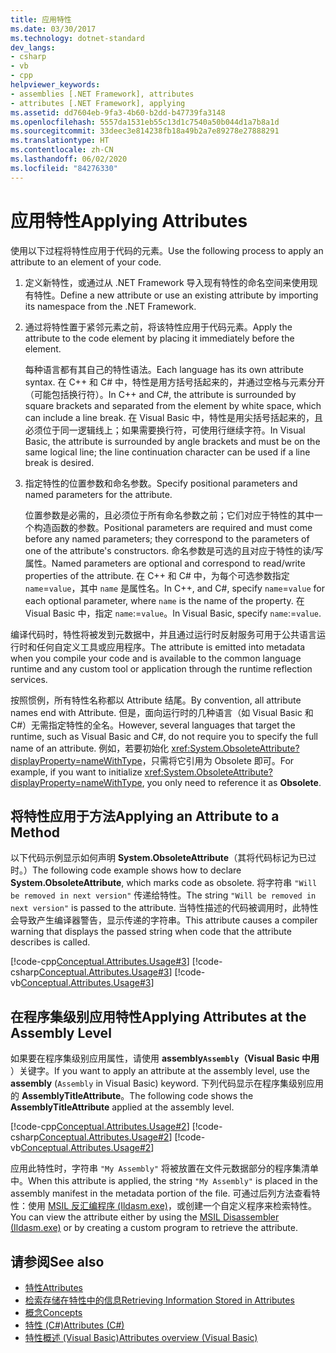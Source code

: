 ```yaml
---
title: 应用特性
ms.date: 03/30/2017
ms.technology: dotnet-standard
dev_langs:
- csharp
- vb
- cpp
helpviewer_keywords:
- assemblies [.NET Framework], attributes
- attributes [.NET Framework], applying
ms.assetid: dd7604eb-9fa3-4b60-b2dd-b47739fa3148
ms.openlocfilehash: 5557da1531eb55c13d1c7540a50b044d1a7b8a1d
ms.sourcegitcommit: 33deec3e814238fb18a49b2a7e89278e27888291
ms.translationtype: HT
ms.contentlocale: zh-CN
ms.lasthandoff: 06/02/2020
ms.locfileid: "84276330"
---
```

# <a name="applying-attributes"></a><span data-ttu-id="9ea3d-102">应用特性</span><span class="sxs-lookup"><span data-stu-id="9ea3d-102">Applying Attributes</span></span>
<span data-ttu-id="9ea3d-103">使用以下过程将特性应用于代码的元素。</span><span class="sxs-lookup"><span data-stu-id="9ea3d-103">Use the following process to apply an attribute to an element of your code.</span></span>  
  
1. <span data-ttu-id="9ea3d-104">定义新特性，或通过从 .NET Framework 导入现有特性的命名空间来使用现有特性。</span><span class="sxs-lookup"><span data-stu-id="9ea3d-104">Define a new attribute or use an existing attribute by importing its namespace from the .NET Framework.</span></span>  
  
2. <span data-ttu-id="9ea3d-105">通过将特性置于紧邻元素之前，将该特性应用于代码元素。</span><span class="sxs-lookup"><span data-stu-id="9ea3d-105">Apply the attribute to the code element by placing it immediately before the element.</span></span>  
  
     <span data-ttu-id="9ea3d-106">每种语言都有其自己的特性语法。</span><span class="sxs-lookup"><span data-stu-id="9ea3d-106">Each language has its own attribute syntax.</span></span> <span data-ttu-id="9ea3d-107">在 C++ 和 C# 中，特性是用方括号括起来的，并通过空格与元素分开（可能包括换行符）。</span><span class="sxs-lookup"><span data-stu-id="9ea3d-107">In C++ and C#, the attribute is surrounded by square brackets and separated from the element by white space, which can include a line break.</span></span> <span data-ttu-id="9ea3d-108">在 Visual Basic 中，特性是用尖括号括起来的，且必须位于同一逻辑线上；如果需要换行符，可使用行继续字符。</span><span class="sxs-lookup"><span data-stu-id="9ea3d-108">In Visual Basic, the attribute is surrounded by angle brackets and must be on the same logical line; the line continuation character can be used if a line break is desired.</span></span>
  
3. <span data-ttu-id="9ea3d-109">指定特性的位置参数和命名参数。</span><span class="sxs-lookup"><span data-stu-id="9ea3d-109">Specify positional parameters and named parameters for the attribute.</span></span>  
  
     <span data-ttu-id="9ea3d-110">位置参数是必需的，且必须位于所有命名参数之前；它们对应于特性的其中一个构造函数的参数。</span><span class="sxs-lookup"><span data-stu-id="9ea3d-110">Positional parameters are required and must come before any named parameters; they correspond to the parameters of one of the attribute's constructors.</span></span> <span data-ttu-id="9ea3d-111">命名参数是可选的且对应于特性的读/写属性。</span><span class="sxs-lookup"><span data-stu-id="9ea3d-111">Named parameters are optional and correspond to read/write properties of the attribute.</span></span> <span data-ttu-id="9ea3d-112">在 C++ 和 C# 中，为每个可选参数指定 `name`=`value`，其中 `name` 是属性名。</span><span class="sxs-lookup"><span data-stu-id="9ea3d-112">In C++, and C#, specify `name`=`value` for each optional parameter, where `name` is the name of the property.</span></span> <span data-ttu-id="9ea3d-113">在 Visual Basic 中，指定 `name`:=`value`。</span><span class="sxs-lookup"><span data-stu-id="9ea3d-113">In Visual Basic, specify `name`:=`value`.</span></span>  
  
 <span data-ttu-id="9ea3d-114">编译代码时，特性将被发到元数据中，并且通过运行时反射服务可用于公共语言运行时和任何自定义工具或应用程序。</span><span class="sxs-lookup"><span data-stu-id="9ea3d-114">The attribute is emitted into metadata when you compile your code and is available to the common language runtime and any custom tool or application through the runtime reflection services.</span></span>  
  
 <span data-ttu-id="9ea3d-115">按照惯例，所有特性名称都以 Attribute 结尾。</span><span class="sxs-lookup"><span data-stu-id="9ea3d-115">By convention, all attribute names end with Attribute.</span></span> <span data-ttu-id="9ea3d-116">但是，面向运行时的几种语言（如 Visual Basic 和 C#）无需指定特性的全名。</span><span class="sxs-lookup"><span data-stu-id="9ea3d-116">However, several languages that target the runtime, such as Visual Basic and C#, do not require you to specify the full name of an attribute.</span></span> <span data-ttu-id="9ea3d-117">例如，若要初始化 <xref:System.ObsoleteAttribute?displayProperty=nameWithType>，只需将它引用为 Obsolete 即可。</span><span class="sxs-lookup"><span data-stu-id="9ea3d-117">For example, if you want to initialize <xref:System.ObsoleteAttribute?displayProperty=nameWithType>, you only need to reference it as **Obsolete**.</span></span>  
  
## <a name="applying-an-attribute-to-a-method"></a><span data-ttu-id="9ea3d-118">将特性应用于方法</span><span class="sxs-lookup"><span data-stu-id="9ea3d-118">Applying an Attribute to a Method</span></span>  
 <span data-ttu-id="9ea3d-119">以下代码示例显示如何声明 **System.ObsoleteAttribute**（其将代码标记为已过时。）</span><span class="sxs-lookup"><span data-stu-id="9ea3d-119">The following code example shows how to declare **System.ObsoleteAttribute**, which marks code as obsolete.</span></span> <span data-ttu-id="9ea3d-120">将字符串 `"Will be removed in next version"` 传递给特性。</span><span class="sxs-lookup"><span data-stu-id="9ea3d-120">The string `"Will be removed in next version"` is passed to the attribute.</span></span> <span data-ttu-id="9ea3d-121">当特性描述的代码被调用时，此特性会导致产生编译器警告，显示传递的字符串。</span><span class="sxs-lookup"><span data-stu-id="9ea3d-121">This attribute causes a compiler warning that displays the passed string when code that the attribute describes is called.</span></span>  
  
 [!code-cpp[Conceptual.Attributes.Usage#3](../../../samples/snippets/cpp/VS_Snippets_CLR/conceptual.attributes.usage/cpp/source1.cpp#3)]
 [!code-csharp[Conceptual.Attributes.Usage#3](../../../samples/snippets/csharp/VS_Snippets_CLR/conceptual.attributes.usage/cs/source1.cs#3)]
 [!code-vb[Conceptual.Attributes.Usage#3](../../../samples/snippets/visualbasic/VS_Snippets_CLR/conceptual.attributes.usage/vb/source1.vb#3)]  
  
## <a name="applying-attributes-at-the-assembly-level"></a><span data-ttu-id="9ea3d-122">在程序集级别应用特性</span><span class="sxs-lookup"><span data-stu-id="9ea3d-122">Applying Attributes at the Assembly Level</span></span>  
 <span data-ttu-id="9ea3d-123">如果要在程序集级别应用属性，请使用 **assembly`Assembly`（Visual Basic 中用** ）关键字。</span><span class="sxs-lookup"><span data-stu-id="9ea3d-123">If you want to apply an attribute at the assembly level, use the **assembly** (`Assembly` in Visual Basic) keyword.</span></span> <span data-ttu-id="9ea3d-124">下列代码显示在程序集级别应用的 **AssemblyTitleAttribute**。</span><span class="sxs-lookup"><span data-stu-id="9ea3d-124">The following code shows the **AssemblyTitleAttribute** applied at the assembly level.</span></span>  
  
 [!code-cpp[Conceptual.Attributes.Usage#2](../../../samples/snippets/cpp/VS_Snippets_CLR/conceptual.attributes.usage/cpp/source1.cpp#2)]
 [!code-csharp[Conceptual.Attributes.Usage#2](../../../samples/snippets/csharp/VS_Snippets_CLR/conceptual.attributes.usage/cs/source1.cs#2)]
 [!code-vb[Conceptual.Attributes.Usage#2](../../../samples/snippets/visualbasic/VS_Snippets_CLR/conceptual.attributes.usage/vb/source1.vb#2)]  
  
 <span data-ttu-id="9ea3d-125">应用此特性时，字符串 `"My Assembly"` 将被放置在文件元数据部分的程序集清单中。</span><span class="sxs-lookup"><span data-stu-id="9ea3d-125">When this attribute is applied, the string `"My Assembly"` is placed in the assembly manifest in the metadata portion of the file.</span></span> <span data-ttu-id="9ea3d-126">可通过后列方法查看特性：使用 [MSIL 反汇编程序 (Ildasm.exe)](../../framework/tools/ildasm-exe-il-disassembler.md)，或创建一个自定义程序来检索特性。</span><span class="sxs-lookup"><span data-stu-id="9ea3d-126">You can view the attribute either by using the [MSIL Disassembler (Ildasm.exe)](../../framework/tools/ildasm-exe-il-disassembler.md) or by creating a custom program to retrieve the attribute.</span></span>  
  
## <a name="see-also"></a><span data-ttu-id="9ea3d-127">请参阅</span><span class="sxs-lookup"><span data-stu-id="9ea3d-127">See also</span></span>

- [<span data-ttu-id="9ea3d-128">特性</span><span class="sxs-lookup"><span data-stu-id="9ea3d-128">Attributes</span></span>](index.md)
- [<span data-ttu-id="9ea3d-129">检索存储在特性中的信息</span><span class="sxs-lookup"><span data-stu-id="9ea3d-129">Retrieving Information Stored in Attributes</span></span>](retrieving-information-stored-in-attributes.md)
- [<span data-ttu-id="9ea3d-130">概念</span><span class="sxs-lookup"><span data-stu-id="9ea3d-130">Concepts</span></span>](/cpp/windows/attributed-programming-concepts)
- [<span data-ttu-id="9ea3d-131">特性 (C#)</span><span class="sxs-lookup"><span data-stu-id="9ea3d-131">Attributes (C#)</span></span>](../../csharp/programming-guide/concepts/attributes/index.md)
- [<span data-ttu-id="9ea3d-132">特性概述 (Visual Basic)</span><span class="sxs-lookup"><span data-stu-id="9ea3d-132">Attributes overview (Visual Basic)</span></span>](../../visual-basic/programming-guide/concepts/attributes/index.md)
